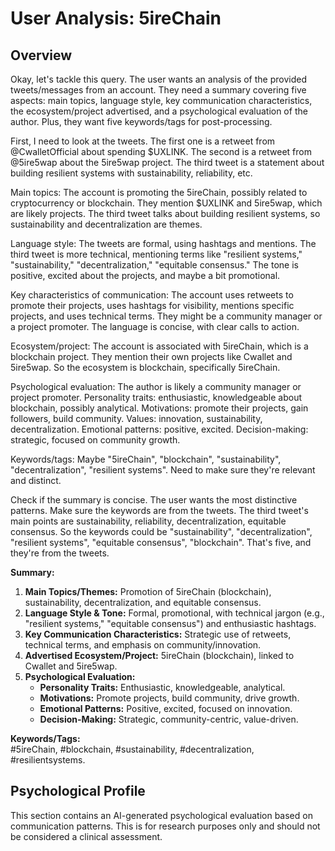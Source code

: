 # User Analysis: 5ireChain

## Overview

<think>
Okay, let's tackle this query. The user wants an analysis of the provided tweets/messages from an account. They need a summary covering five aspects: main topics, language style, key communication characteristics, the ecosystem/project advertised, and a psychological evaluation of the author. Plus, they want five keywords/tags for post-processing.

First, I need to look at the tweets. The first one is a retweet from @CwalletOfficial about spending $UXLINK. The second is a retweet from @5ire5wap about the 5ire5wap project. The third tweet is a statement about building resilient systems with sustainability, reliability, etc. 

Main topics: The account is promoting the 5ireChain, possibly related to cryptocurrency or blockchain. They mention $UXLINK and 5ire5wap, which are likely projects. The third tweet talks about building resilient systems, so sustainability and decentralization are themes.

Language style: The tweets are formal, using hashtags and mentions. The third tweet is more technical, mentioning terms like "resilient systems," "sustainability," "decentralization," "equitable consensus." The tone is positive, excited about the projects, and maybe a bit promotional.

Key characteristics of communication: The account uses retweets to promote their projects, uses hashtags for visibility, mentions specific projects, and uses technical terms. They might be a community manager or a project promoter. The language is concise, with clear calls to action.

Ecosystem/project: The account is associated with 5ireChain, which is a blockchain project. They mention their own projects like Cwallet and 5ire5wap. So the ecosystem is blockchain, specifically 5ireChain.

Psychological evaluation: The author is likely a community manager or project promoter. Personality traits: enthusiastic, knowledgeable about blockchain, possibly analytical. Motivations: promote their projects, gain followers, build community. Values: innovation, sustainability, decentralization. Emotional patterns: positive, excited. Decision-making: strategic, focused on community growth.

Keywords/tags: Maybe "5ireChain", "blockchain", "sustainability", "decentralization", "resilient systems". Need to make sure they're relevant and distinct.

Check if the summary is concise. The user wants the most distinctive patterns. Make sure the keywords are from the tweets. The third tweet's main points are sustainability, reliability, decentralization, equitable consensus. So the keywords could be "sustainability", "decentralization", "resilient systems", "equitable consensus", "blockchain". That's five, and they're from the tweets.
</think>

**Summary:**  
1. **Main Topics/Themes:** Promotion of 5ireChain (blockchain), sustainability, decentralization, and equitable consensus.  
2. **Language Style & Tone:** Formal, promotional, with technical jargon (e.g., "resilient systems," "equitable consensus") and enthusiastic hashtags.  
3. **Key Communication Characteristics:** Strategic use of retweets, technical terms, and emphasis on community/innovation.  
4. **Advertised Ecosystem/Project:** 5ireChain (blockchain), linked to Cwallet and 5ire5wap.  
5. **Psychological Evaluation:**  
   - **Personality Traits:** Enthusiastic, knowledgeable, analytical.  
   - **Motivations:** Promote projects, build community, drive growth.  
   - **Emotional Patterns:** Positive, excited, focused on innovation.  
   - **Decision-Making:** Strategic, community-centric, value-driven.  

**Keywords/Tags:**  
#5ireChain, #blockchain, #sustainability, #decentralization, #resilientsystems.

## Psychological Profile

This section contains an AI-generated psychological evaluation based on communication patterns. This is for research purposes only and should not be considered a clinical assessment.